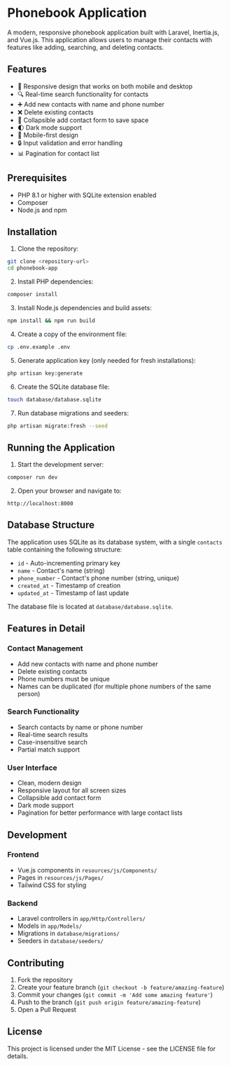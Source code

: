 # Phonebook Application

A modern, responsive phonebook application built with Laravel, Inertia.js, and Vue.js. This application allows users to manage their contacts with features like adding, searching, and deleting contacts.

## Features

- 📱 Responsive design that works on both mobile and desktop
- 🔍 Real-time search functionality for contacts
- ➕ Add new contacts with name and phone number
- ❌ Delete existing contacts
- 📱 Collapsible add contact form to save space
- 🌓 Dark mode support
- 📱 Mobile-first design
- 🔒 Input validation and error handling
- 📊 Pagination for contact list

## Prerequisites

- PHP 8.1 or higher with SQLite extension enabled
- Composer
- Node.js and npm

## Installation

1. Clone the repository:
```bash
git clone <repository-url>
cd phonebook-app
```

2. Install PHP dependencies:
```bash
composer install
```

3. Install Node.js dependencies and build assets:
```bash
npm install && npm run build
```

4. Create a copy of the environment file:
```bash
cp .env.example .env
```

5. Generate application key (only needed for fresh installations):
```bash
php artisan key:generate
```

6. Create the SQLite database file:
```bash
touch database/database.sqlite
```

7. Run database migrations and seeders:
```bash
php artisan migrate:fresh --seed
```

## Running the Application

1. Start the development server:
```bash
composer run dev
```

2. Open your browser and navigate to:
```
http://localhost:8000
```

## Database Structure

The application uses SQLite as its database system, with a single `contacts` table containing the following structure:
- `id` - Auto-incrementing primary key
- `name` - Contact's name (string)
- `phone_number` - Contact's phone number (string, unique)
- `created_at` - Timestamp of creation
- `updated_at` - Timestamp of last update

The database file is located at `database/database.sqlite`.

## Features in Detail

### Contact Management
- Add new contacts with name and phone number
- Delete existing contacts
- Phone numbers must be unique
- Names can be duplicated (for multiple phone numbers of the same person)

### Search Functionality
- Search contacts by name or phone number
- Real-time search results
- Case-insensitive search
- Partial match support

### User Interface
- Clean, modern design
- Responsive layout for all screen sizes
- Collapsible add contact form
- Dark mode support
- Pagination for better performance with large contact lists

## Development

### Frontend
- Vue.js components in `resources/js/Components/`
- Pages in `resources/js/Pages/`
- Tailwind CSS for styling

### Backend
- Laravel controllers in `app/Http/Controllers/`
- Models in `app/Models/`
- Migrations in `database/migrations/`
- Seeders in `database/seeders/`

## Contributing

1. Fork the repository
2. Create your feature branch (`git checkout -b feature/amazing-feature`)
3. Commit your changes (`git commit -m 'Add some amazing feature'`)
4. Push to the branch (`git push origin feature/amazing-feature`)
5. Open a Pull Request

## License

This project is licensed under the MIT License - see the LICENSE file for details. 